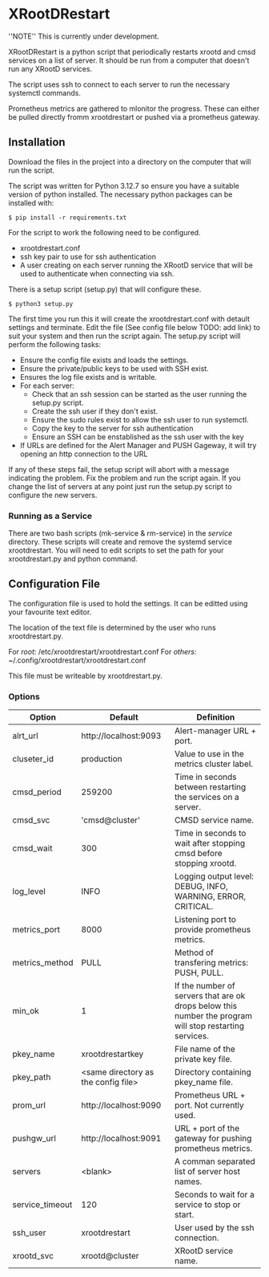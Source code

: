 # XRootDRestart

''NOTE'' This is currently under development.

XRootDRestart is a python script that periodically restarts xrootd and cmsd services on a list of server. It should be run from a computer that doesn't run any XRootD services.  

The script uses ssh to connect to each server to run the necessary systemctl commands.

Prometheus metrics are gathered to mlonitor the progress.  These can either be pulled directly fromm xrootdrestart or pushed via a prometheus gateway. 

## Installation

Download the files in the project into a directory on the computer that will run the script.  

The script was written for Python 3.12.7 so ensure you have a suitable version of python installed.  The necessary python packages can be installed with:

`$ pip install -r requirements.txt`


For the script to work the following need to be configured.

- xrootdrestart.conf
- ssh key pair to use for ssh authentication
- A user creating on each server running the XRootD service that will be used to authenticate when connecting via ssh. 

There is a setup script (setup.py) that will configure these.

`$ python3 setup.py`

The first time you run this it will create the xrootdrestart.conf with detault settings and terminate.  Edit the file (See config file below TODO: add link) to suit your system and then run the script again.
The setup.py script will perform the following tasks:

- Ensure the config file exists and loads the settings.
- Ensure the private/public keys to be used with SSH exist.
- Ensures the log file exists and is writable.
- For each server:
	+ Check that an ssh session can be started as the user running the setup.py script.
	+ Create the ssh user if they don't exist.
	+ Ensure the sudo rules exist to allow the ssh user to run systemctl.
	+ Copy the key to the server for ssh authentication
	+ Ensure an SSH can be enstablished as the ssh user with the key
- If URLs are defined for the Alert Manager and PUSH Gageway, it will try opening an http connection to the URL

If any of these steps fail, the setup script will abort with a message indicating the problem.  Fix the problem and run the script again. If you change the list of servers at any point just run the setup.py script to configure the new servers. 

### Running as a Service

There are two bash scripts (mk-service & rm-service)  in the *service* directory.  These scripts will create and remove the systemd service xrootdrestart.  You will need to edit scripts to set the path for your xrootdrestart.py and python command.

## Configuration File
The configuration file is used to hold the settings.  It can be editted using your favourite text editor.

The location of the text file is determined by the user who runs xrootdrestart.py.

For *root*: /etc/xrootdrestart/xrootdrestart.conf
For *others*: ~/.config/xrootdrestart/xrootdrestart.conf

This file must be writeable by xrootdrestart.py.

### Options

| Option | Default | Definition |
| --- | --- | --- |
| alrt_url       | http://localhost:9093 | Alert-manager URL + port.|
| cluseter_id    | production | Value to use in the metrics cluster label.|
| cmsd_period    | 259200 | Time in seconds between restarting the services on a server.|
| cmsd_svc       | 'cmsd@cluster' | CMSD service name.|
| cmsd_wait      | 300 | Time in seconds to wait after stopping cmsd before stopping xrootd.|
| log_level      | INFO | Logging output level: DEBUG, INFO, WARNING, ERROR, CRITICAL.|
| metrics_port   | 8000 | Listening port to provide prometheus metrics.|
| metrics_method | PULL | Method of transfering metrics: PUSH, PULL.|
| min_ok         | 1 | If the number of servers that are ok drops below this number the program will stop restarting services.|
| pkey_name      | xrootdrestartkey | File name of the private key file.|  (not including path).| Set blank to not use a pkey.|
| pkey_path      | \<same directory as the config file\> | Directory containing pkey_name file.|
| prom_url       | http://localhost:9090 | Prometheus URL + port. Not currently used. |
| pushgw_url     | http://localhost:9091 | URL + port of the gateway for pushing prometheus metrics.|
| servers        | \<blank\> | A comman separated list of server host names.|
| service_timeout| 120 | Seconds to wait for a service to stop or start.|
| ssh_user       | xrootdrestart | User used by the ssh connection.|
| xrootd_svc     | xrootd@cluster | XRootD service name.|

